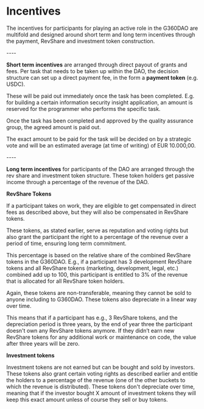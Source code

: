 # Incentives

The incentives for participants for playing an active role in the G360DAO are multifold and designed around short term and long term incentives through the payment, RevShare and investment token construction.

\----

**Short term** **incentives** are arranged through direct payout of grants and fees. Per task that needs to be taken up within the DAO, the decision structure can set up a direct payment fee, in the form a **payment token** (e.g. USDC).&#x20;

These will be paid out immediately once the task has been completed. E.g. for building a certain information security insight application, an amount is reserved for the programmer who performs the specific task.&#x20;

Once the task has been completed and approved by the quality assurance group, the agreed amount is paid out.&#x20;

The exact amount to be paid for the task will be decided on by a strategic vote and will be an estimated average (at time of writing) of EUR 10.000,00.

\----

**Long term incentives** for participants of the DAO are arranged through the rev share and investment token structure. These token holders get passive income through a percentage of the revenue of the DAO.

**RevShare Tokens**

If a participant takes on work, they are eligible to get compensated in direct fees as described above, but they will also be compensated in RevShare tokens.&#x20;

These tokens, as stated earlier, serve as reputation and voting rights but also grant the participant the right to a percentage of the revenue over a period of time, ensuring long term commitment.&#x20;

This percentage is based on the relative share of the combined RevShare tokens in the G360DAO. E.g., if a participant has 3 development RevShare tokens and all RevShare tokens (marketing, development, legal, etc.) combined add up to 100, this participant is entitled to 3% of the revenue that is allocated for all RevShare token holders.

Again, these tokens are non-transferable, meaning they cannot be sold to anyone including to G360DAO. These tokens also depreciate in a linear way over time.&#x20;

This means that if a participant has e.g., 3 RevShare tokens, and the depreciation period is three years, by the end of year three the participant doesn't own any RevShare tokens anymore.  If they didn’t earn new RevShare tokens for any additional work or maintenance on code, the value after three years will be zero.

**Investment tokens**

Investment tokens are not earned but can be bought and sold by investors. These tokens also grant certain voting rights as described earlier and entitle the holders to a percentage of the revenue (one of the other buckets to which the revenue is distributed). These tokens don't depreciate over time, meaning that if the investor bought X amount of investment tokens they will keep this exact amount unless of course they sell or buy tokens.
